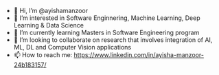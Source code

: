 - 👋 Hi, I’m @ayishamanzoor
- 👀 I’m interested in Software Enginnering, Machine Learning, Deep Learning & Data Science
- 🌱 I’m currently learning Masters in Software Engineering program
- 💞️ I’m looking to collaborate on research that involves integration of AI, ML, DL and Computer Vision applications
- 📫 How to reach me: https://www.linkedin.com/in/ayisha-manzoor-24b183157/ 

<!---
ayishamanzoor2024/ayishamanzoor2024 is a ✨ special ✨ repository because its `README.md` (this file) appears on your GitHub profile.
You can click the Preview link to take a look at your changes.
--->
